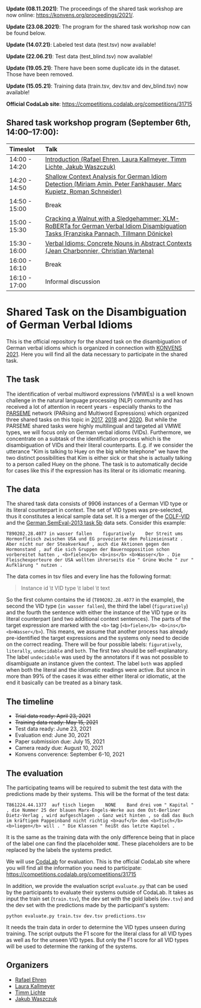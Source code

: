 **Update (08.11.2021)**: The proceedings of the shared task workshop are now online: https://konvens.org/proceedings/2021/.

**Update (23.08.2021)**: The program for the shared task workshop now can be found below.

**Update (14.07.21)**: Labeled test data (test.tsv) now available!

**Update (22.06.21)**: Test data (test_blind.tsv) now available!

**Update (19.05.21)**: There have been some duplicate ids in the dataset. Those have been removed.

**Update (15.05.21)**: Training data (train.tsv, dev.tsv and dev_blind.tsv) now available!

**Official CodaLab site**: https://competitions.codalab.org/competitions/31715

## Shared task workshop program (September 6th, 14:00–17:00):

|Timeslot|Talk|
|:--------|:----|
|14:00 - 14:20| [Introduction (Rafael Ehren, Laura Kallmeyer, Timm Lichte, Jakub Waszczuk)](https://konvens.org/proceedings/2021/papers/KONVENS_2021_Disambiguation_ST-Shared_Task_on_the_Disambiguation_of_German_Verbal_Idioms_at_KONVENS_2021.pdf)|
|14:20 - 14:50| [Shallow Context Analysis for German Idiom Detection (Miriam Amin, Peter Fankhauser, Marc Kupietz, Roman Schneider)](https://konvens.org/proceedings/2021/papers/KONVENS_2021_Disambiguation_ST-Shallow_Context_Analysis_for_German_Idiom_Detection.pdf)
|14:50 - 15:00| Break
|15:00 - 15:30| [Cracking a Walnut with a Sledgehammer: XLM-RoBERTa for German Verbal Idiom Disambiguation Tasks (Franziska Pannach, Tillmann Dönicke)](https://konvens.org/proceedings/2021/papers/KONVENS_2021_Disambiguation_ST-XLM-RoBERTa_for_German_Verbal_Idiom_Disambiguation_Tasks.pdf)
|15:30 - 16:00| [Verbal Idioms: Concrete Nouns in Abstract Contexts (Jean Charbonnier, Christian Wartena)](https://konvens.org/proceedings/2021/papers/KONVENS_2021_Disambiguation_ST-Verbal_Idioms_Concrete_Nouns_in_Abstract_Contexts.pdf)
|16:00 - 16:10| Break
|16:10 - 17:00| Informal discussion

# Shared Task on the Disambiguation of German Verbal Idioms

This is the official repository for the shared task on the disambiguation of German verbal idioms which is organized in connection with [KONVENS 2021](https://konvens2021.phil.hhu.de/). Here you will find all the data necessary to participate in the shared task.

## The task

The identification of verbal multiword expressions (VMWEs) is a well known challenge in the natural language processing (NLP) community and has received a lot of attention in recent years - especially thanks to the [PARSEME](https://typo.uni-konstanz.de/parseme/index.php/organization) network (PARsing and Multiword Expressions) which organized three shared tasks on this topic in [2017](https://www.diva-portal.org/smash/get/diva2:1167953/FULLTEXT01.pdf), [2018](https://hal.archives-ouvertes.fr/hal-01865575/file/2018-Ramisch-et-al.pdf) and [2020](https://www.aclweb.org/anthology/2020.mwe-1.14.pdf). But while the PARSEME shared tasks were highly multilingual and targeted all VMWE types, we will focus only on German verbal idioms (VIDs). Furthermore, we concentrate on a subtask of the identification process which is the disambiguation of VIDs and their literal counterparts. E.g. if we consider the utterance "Kim is talking to Huey on the big white telephone" we have the two distinct possibilities that Kim is either sick or that she is actually talking to a person called Huey on the phone. The task is to automatically decide for cases like this if the expression has its literal or its idiomatic meaning.

## The data

The shared task data consists of 9906 instances of a German VID type or its literal counterpart in context. The set of VID types was pre-selected, thus it constitutes a lexical sample data set. It is a merger of the [COLF-VID](https://www.aclweb.org/anthology/2020.figlang-1.29.pdf) and the [German SemEval-2013 task 5b](https://www.aclweb.org/anthology/S13-2007.pdf) data sets. Consider this example:

```
T890202.28.4077	in wasser fallen	figuratively	Der Streit ums Hormonfleisch zwischen USA und EG provozierte den Polizeieinsatz . Aber nicht nur der Steakverkauf , auch die Aktionen gegen den Hormonstand , auf die sich Gruppen der Bauernopposition schon vorbereitet hatten , <b>fielen</b> <b>ins</b> <b>Wasser</b> . Die Fleischexporteure der USA wollten ihrerseits die " Grüne Woche " zur " Aufklärung " nutzen .
```

The data comes in tsv files and every line has the following format:

> Instance id \t VID type \t label \t text

So the first column contains the id (```T890202.28.4077``` in the example), the second the VID type (```in wasser fallen```), the third the label (```figuratively```) and the fourth the sentence with either the instance of the VID type or its literal counterpart (and two additional context sentences). The parts of the target expression are marked with the ```<b>``` tag (```<b>fielen</b> <b>ins</b> <b>Wasser</b>```). This means, we assume that another process has already pre-identified the target expressions and the systems only need to decide on the correct reading. There will be four possible labels: ```figuratively```, ```literally```, ```undecidable``` and ```both```. The first two should be self-explanatory. The label ```undecidable``` was used by the annotators if it was not possible to disambiguate an instance given the context. The label ```both``` was applied when both the literal and the idiomatic readings were active. But since in more than 99% of the cases it was either either literal or idiomatic, at the end it basically can be treated as a binary task.

## The timeline

- ~~Trial data ready: April 23, 2021~~
- ~~Training data ready: May 15, 2021~~
- Test data ready: June 23, 2021
- Evaluation end: June 30, 2021
- Paper submission due: July 15, 2021
- Camera ready due: August 10, 2021
- Konvens converence: September 6-10, 2021

## The evaluation

The participating teams will be required to submit the test data with the predictions made by their systems. This will be the format of the test data:

```T861224.44.1377	auf tisch liegen	NONE	Band drei vom " Kapital " , die Nummer 25 der blauen Marx-Engels-Werke aus dem Ost-Berliner Dietz-Verlag , wird aufgeschlagen . Ganz weit hinten , so daß das Buch im kräftigem Pappeinband nicht richtig <b>auf</b> dem <b>Tisch</b> <b>liegen</b> will . " Die Klassen " heißt das letzte Kapitel .```

It is the same as the training data with the only difference being that in place of the label one can find the placeholder ```NONE```. These placeholders are to be replaced by the labels the systems predict.

We will use [CodaLab](https://codalab.org/) for evaluation. This is the official CodaLab site where you will find all the information you need to participate: https://competitions.codalab.org/competitions/31715

In addition, we provide the evaluation script ```evaluate.py``` that can be used by the participants to evaluate their systems outside of CodaLab. It takes as input the train set (```train.tsv```), the dev set with the gold labels (```dev.tsv```) and the dev set with the predictions made by the participant's system:

```
python evaluate.py train.tsv dev.tsv predictions.tsv
```

It needs the train data in order to determine the VID types unseen during training. The script outputs the F1 score for the literal class for all VID types as well as for the unseen VID types. But only the F1 score for all VID types will be used to determine the ranking of the systems.

## Organizers

- [Rafael Ehren](https://www.isi.hhu.de/bereiche-des-institutes/abteilung-fuer-computerlinguistik/unser-team/computerlinguistik?tt_address%5Bfunktion%5D=19133&tt_address%5Bperson%5D=16061&cHash=f19f3068205fd390e30e2dc392ac23bd)
- [Laura Kallmeyer](https://user.phil.hhu.de/kallmeyer/)
- [Timm Lichte](http://timm-lichte.de/)
- [Jakub Waszczuk](https://user.phil.hhu.de/~waszczuk/)
